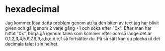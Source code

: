 # hexadecimal

Jag kommer lösa detta problem genom att ta den biten av text jag har blivit given och gå igenom 2 varje gång +1 och söka efter "0x".
Efter man har hittat "0x", börja gå igenom talen som kommer efter och så länge det är 0,1,2,3,4,5,6,7,8,9,a,b,c,d,e,f så fortsätter du.
På så sätt kan du plocka ut det decimala talet i sin helhet.
